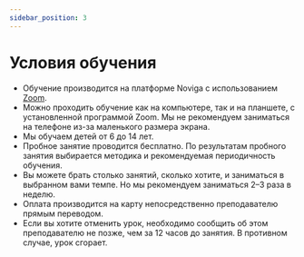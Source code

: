 ```yaml
---
sidebar_position: 3
---
```


# Условия обучения

- Обучение производится на платформе Noviga с использованием [Zoom](https://zoom.us).
- Можно проходить обучение как на компьютере, так и на планшете, с установленной программой Zoom. Мы не рекомендуем заниматься на телефоне из-за маленького размера экрана.
- Мы обучаем детей от 6 до 14 лет.
- Пробное занятие проводится бесплатно. По результатам пробного занятия выбирается методика и рекомендуемая периодичность обучения.
- Вы можете брать столько занятий, сколько хотите, и заниматься в выбранном вами темпе. Но мы рекомендуем заниматься 2–3 раза в неделю.
- Оплата производится на карту непосредственно преподавателю прямым переводом.
- Если вы хотите отменить урок, необходимо сообщить об этом преподавателю не позже, чем за 12 часов до занятия. В противном случае, урок сгорает.
